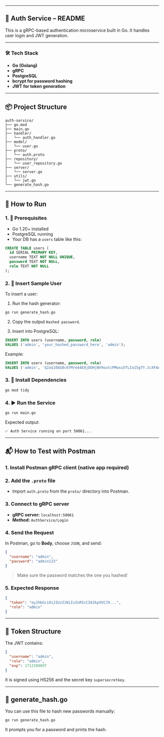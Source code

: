 

---

## 📘 Auth Service – README

This is a gRPC-based authentication microservice built in Go. It handles user login and JWT generation.

---

### 🛠 Tech Stack

- **Go (Golang)**
- **gRPC**
- **PostgreSQL**
- **bcrypt for password hashing**
- **JWT for token generation**

---

## 📦 Project Structure

```
auth-service/
├── go.mod
├── main.go
├── handler/
│   └── auth_handler.go
├── model/
│   └── user.go
├── proto/
│   └── auth.proto
├── repository/
│   └── user_repository.go
├── server/
│   └── server.go
├── utils/
│   └── jwt.go
└── generate_hash.go
```

---

## 🚀 How to Run

### 1. 🧾 Prerequisites

- Go 1.20+ installed
- PostgreSQL running
- Your DB has a `users` table like this:

```sql
CREATE TABLE users (
  id SERIAL PRIMARY KEY,
  username TEXT NOT NULL UNIQUE,
  password TEXT NOT NULL,
  role TEXT NOT NULL
);
```

### 2. 🧪 Insert Sample User

To insert a user:

1. Run the hash generator:

```bash
go run generate_hash.go
```

2. Copy the output `Hashed password`.

3. Insert into PostgreSQL:

```sql
INSERT INTO users (username, password, role)
VALUES ('admin', 'your_hashed_password_here', 'admin');
```

Example:

```sql
INSERT INTO users (username, password, role)
VALUES ('admin', '$2a$10$G0c6YMre44E8jDOHjWV9outcPMwsu5TLIo15gTY.1cXFAA/lrMb46', 'admin');
```

### 3. 🧩 Install Dependencies

```bash
go mod tidy
```

### 4. ▶️ Run the Service

```bash
go run main.go
```

Expected output:

```
✅ Auth Service running on port 50061...
```

---

## 📬 How to Test with Postman

### 1. Install Postman gRPC client (native app required)

### 2. Add the `.proto` file

- Import `auth.proto` from the `proto/` directory into Postman.

### 3. Connect to gRPC server

- **gRPC server:** `localhost:50061`
- **Method:** `AuthService/Login`

### 4. Send the Request

In Postman, go to **Body**, choose `JSON`, and send:

```json
{
  "username": "admin",
  "password": "admin123"
}
```

> Make sure the password matches the one you hashed!

### 5. Expected Response

```json
{
  "token": "eyJhbGciOiJIUzI1NiIsInR5cCI6IkpXVCJ9...",
  "role": "admin"
}
```

---

## 🔐 Token Structure

The JWT contains:

```json
{
  "username": "admin",
  "role": "admin",
  "exp": 1712398897
}
```

It is signed using HS256 and the secret key `supersecretkey`.

---

## 📂 generate_hash.go

You can use this file to hash new passwords manually:

```bash
go run generate_hash.go
```

It prompts you for a password and prints the hash.

